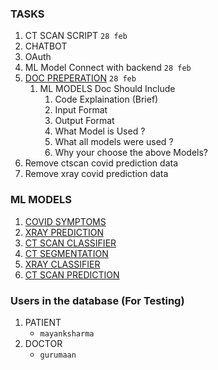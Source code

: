 ### TASKS
<!--1. [CT SCAN](https://www.kaggle.com/daenys2000/unet-segmentation)
    * [DATASET](https://www.kaggle.com/andrewmvd/covid19-ct-scans/code)
6. [XRAY CLASSIFIER ](https://medium.com/pytorch/image-similarity-search-in-pytorch-1a744cf3469)
3. Frontend
-->
1. CT SCAN SCRIPT `28 feb`
2. CHATBOT
3. OAuth
4. ML Model Connect with backend `28 feb`
5. [DOC PREPERATION](https://docs.google.com/document/d/1XPR-5olyHrHMDU5_5voXNi5yHF3eEK8o4VtmYMlG2-c/edit?usp=sharing) `28 feb`
      1. ML MODELS Doc Should Include
            1. Code Explaination (Brief)
            4. Input Format 
            5. Output Format
            3. What Model is Used ?
            5. What all models were used ?
            6. Why your choose the above Models?
6. Remove ctscan covid prediction data
7. Remove xray covid prediction data


### ML MODELS
1. [COVID SYMPTOMS](https://github.com/jhabarsingh/DOCMED/blob/main/machine_learning_models/chest_xray_classifier/script.py)
2. [XRAY PREDICTION](https://github.com/jhabarsingh/DOCMED/blob/main/machine_learning_models/xray_covid_prediction/xray.py)
3. [CT SCAN CLASSIFIER](https://github.com/jhabarsingh/DOCMED/blob/main/machine_learning_models/lung_ctscan_classifier/script.py)
4. [CT SEGMENTATION](https://github.com/jhabarsingh/DOCMED/blob/main/machine_learning_models/ctscan_segmentation_covid_severity_prediction/script.py)
5. [XRAY CLASSIFIER](https://github.com/jhabarsingh/DOCMED/blob/main/machine_learning_models/chest_xray_classifier/script.py)
6. [CT SCAN PREDICTION](https://github.com/jhabarsingh/DOCMED/blob/main/machine_learning_models/ctscan_covid_prediction/predit.py)

### Users in the database (For Testing)
1. PATIENT
      * `mayanksharma`
2. DOCTOR
      * `gurumaan`
